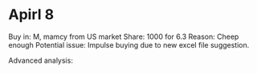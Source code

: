 # Apirl 8
Buy in: M, mamcy from US market
Share: 1000 for 6.3
Reason:
Cheep enough 
Potential issue:
Impulse buying due to new excel file suggestion. 

Advanced analysis:
<!--stackedit_data:
eyJoaXN0b3J5IjpbLTE0NzQ0MjQ5MjNdfQ==
-->